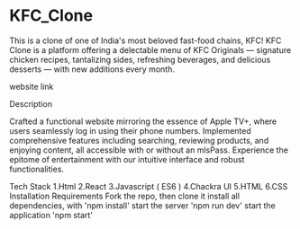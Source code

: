 <h1>KFC_Clone</H1>
This is a clone of one of India's most beloved fast-food chains, KFC! KFC Clone is a platform offering a delectable menu of KFC Originals — signature chicken recipes, tantalizing sides, refreshing beverages, and delicious desserts — with new additions every month.

website link

Description

Crafted a functional website mirroring the essence of Apple TV+, where users seamlessly log in using their phone numbers. Implemented comprehensive features including searching, reviewing products, and enjoying content, all accessible with or without an mlsPass. Experience the epitome of entertainment with our intuitive interface and robust functionalities.

Tech Stack
1.Html
2.React
3.Javascript ( ES6 )
4.Chackra UI
5.HTML
6.CSS
Installation Requirements
Fork the repo, then clone it
install all dependencies, with 'npm install'
start the server 'npm run dev'
start the application 'npm start'
